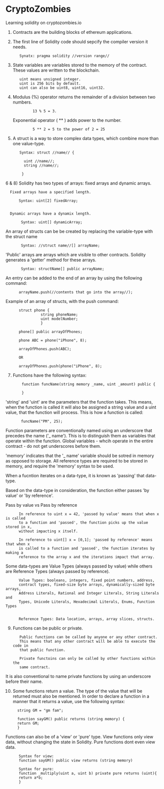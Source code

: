 # CryptoZombies
Learning solidity on cryptozombies.io

1) Contracts are the building blocks of ethereum applications.


2) The first line of Solidity code should sepcify the compiler version it needs.                         

          Synatx: pragma solidity //version range//

3) State variables are variables stored to the memory of the contract. These values are written to the blockchain. 
        
          uint means unsigned integer. 
          uint is 256 bits by default.
          uint can also be uint8, uint16, uint32.
          
          
4) Modulus (%) operator returns the remainder of a division between two numbers.
          
                13 % 5 = 3.
          
   Exponential operator ( ** ) adds power to the number.
                
                5 ** 2 = 5 to the power of 2 = 25
          
          
5) A struct is a way to store complex data types, which combine more than one value-type. 

          Syntax: struct //name// {
          
            uint //name//;
            string //name//;
            
           }
           
           
6 & 8) Solidity has two types of arrays: fixed arrays and dynamic arrays.

      Fixed arrays have a specified length.

          Syntax: uint[2] fixedArray;
          
        
      Dynamic arrays have a dynamix length.
        
           Syntax: uint[] dynamicArray;
           
           
An array of structs can be be created by replacing the variable-type with the struct name

           Syntax: //struct name//[] arrayName;
           
           
'Public' arrays are arrays which are visible to other contracts. Solidity generates a 'getter' method for these arrays. 

           Syntax: structName[] public arrayName;
           

An entry can be added to the end of an array by using the following command:

          arrayName.push(//contents that go into the array//);
          
Example of an array of structs, with the push command:

          struct phone {
                    string phoneName;
                    uint modelNumber;
                    }
                    
          phone[] public arrayOfPhones;
          
          phone ABC = phone("iPhone", 8);
          
          arrayOfPhones.push(ABC);
          
          OR
          
          arrayOfPhones.push(phone("iPhone", 8);


7) Functions have the following syntax:

           function funcName(string memory _name, uint _amount) public {
           
           }
           
'string' and 'uint' are the parameters that the function takes. This means, when the function is called it will also be assigned a string value and a uint value, that the function will process. This is how a function is called:

           funcName("PM", 25);
           
Function parameters are conventionally named using an underscore that precedes the name ('_ name'). This is to distinguish them as variables that operate within the function. Global variables - whcih operate in the entire contract - do not get underscores before them.


'memory' indicates that the '_ name' variable should be sotred in memory as opposed to storage. All reference types are required to be stored in memory, and require the 'memory' syntax to be used.

When a fucntion iterates on a data-type, it is known as 'passing' that data-type.

Based on the data-type in consideration, the function either passes 'by value' or 'by reference'.

Pass by value vs Pass by reference

          In reference to uint x = 42, 'passed by value' means that when x is called
          to a function and 'passed', the function picks up the value stored in x,
          without impacting x itself.
          
          In reference to uint[] x = [0,1]; 'passed by reference' means that when x
          is called to a function and 'passed', the function iterates by making a
          reference to the array x and the iterations impact that array.
          
Some data-types are Value Types (always passed by value) while others are Reference Types (always passed by reference).

          Value Types: booleans, integers, fixed point numbers, address,
          contract types, fixed-size byte arrays, dynamically-sized byte arrays,
          Address Literals, Rational and Integer Literals, String Literals and
          Types, Unicode Literals, Hexadecimal Literals, Enums, Function Types
          
          
          Reference Types: Data location, arrays, array slices, structs.

  
9) Functions can be public or private. 
          
          Public functions can be called by anyone or any other contract. 
          This means that any other contract will be able to execute the code in
          that public function. 
          
          Private functoins can only be called by other functions within the
          same contract. 

It is also conventional to name private functions by using an underscore before their name.


10) Some functions return a value. The type of the value that will be returned must also be mentioned. In order to declare a function in a manner that it returns a value, use the following syntax:

          string GM = "gm fam";
          
          function sayGM() public returns (string memory) {
          return GM;
          }


Functions can also be of a 'view' or 'pure' type. View functions only view data, without changing the state in Solidity. Pure functions dont even view data.

          Syntax for view:
          function sayGM() public view returns (string memory)
          
          Syntax for pure:
          function _multiply(uint a, uint b) private pure returns (uint){
          return a*b;
          }
